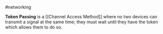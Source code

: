 #networking

**Token Passing** is a [[Channel Access Method]] where no two devices can transmit a signal at the same time; they must wait until they have the token which allows them to do so.